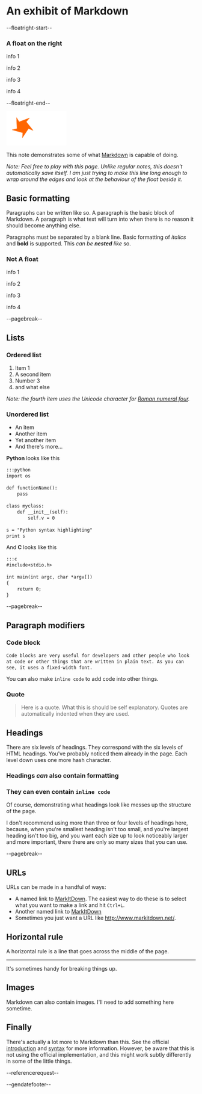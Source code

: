 # An exhibit of Markdown

--floatright-start--

### A float on the right

info 1

info 2

info 3

info 4

--floatright-end--

![Sample Image](imagesample.png)


This note demonstrates some of what [Markdown][1] is capable of doing.

*Note: Feel free to play with this page. Unlike regular notes, this doesn't automatically save itself. I am just trying to make this line long enough to wrap around the edges and look at the behaviour of the float beside it.*

## Basic formatting

Paragraphs can be written like so. A paragraph is the basic block of Markdown. A paragraph is what text will turn into when there is no reason it should become anything else.

Paragraphs must be separated by a blank line. Basic formatting of *italics* and **bold** is supported. This *can be **nested** like* so.

### Not A float

info 1

info 2

info 3

info 4

--pagebreak--

## Lists

### Ordered list

1. Item 1
2. A second item
3. Number 3
4. and what else

*Note: the fourth item uses the Unicode character for [Roman numeral four][2].*

### Unordered list

* An item
* Another item
* Yet another item
* And there's more...

**Python** looks like this

	:::python
	import os
	
	def functionName():
		pass
		
	class myclass:
		def __init__(self):
			self.v = 0
	
	s = "Python syntax highlighting"
	print s

And **C** looks like this

	:::c
	#include<stdio.h>
	
	int main(int argc, char *argv[])
	{
		return 0;
	}
	
--pagebreak--
	
## Paragraph modifiers

### Code block

    Code blocks are very useful for developers and other people who look at code or other things that are written in plain text. As you can see, it uses a fixed-width font.

You can also make `inline code` to add code into other things.

### Quote

> Here is a quote. What this is should be self explanatory. Quotes are automatically indented when they are used.

## Headings

There are six levels of headings. They correspond with the six levels of HTML headings. You've probably noticed them already in the page. Each level down uses one more hash character.

### Headings *can* also contain **formatting**

### They can even contain `inline code`

Of course, demonstrating what headings look like messes up the structure of the page.

I don't recommend using more than three or four levels of headings here, because, when you're smallest heading isn't too small, and you're largest heading isn't too big, and you want each size up to look noticeably larger and more important, there there are only so many sizes that you can use.

--pagebreak--

## URLs

URLs can be made in a handful of ways:

* A named link to [MarkItDown][3]. The easiest way to do these is to select what you want to make a link and hit `Ctrl+L`.
* Another named link to [MarkItDown](http://www.markitdown.net/)
* Sometimes you just want a URL like <http://www.markitdown.net/>.

## Horizontal rule

A horizontal rule is a line that goes across the middle of the page.

---

It's sometimes handy for breaking things up.

## Images

Markdown can also contain images. I'll need to add something here sometime.

## Finally

There's actually a lot more to Markdown than this. See the official [introduction][4] and [syntax][5] for more information. However, be aware that this is not using the official implementation, and this might work subtly differently in some of the little things.


  [1]: http://daringfireball.net/projects/markdown/
  [2]: http://www.fileformat.info/info/unicode/char/2163/index.htm
  [3]: http://www.markitdown.net/
  [4]: http://daringfireball.net/projects/markdown/basics
  [5]: http://daringfireball.net/projects/markdown/syntax

--referencerequest--

--gendatefooter--
